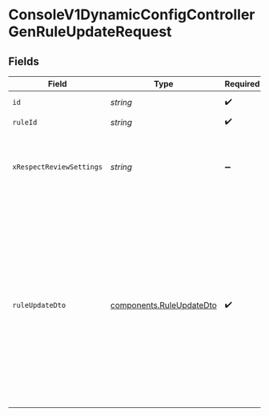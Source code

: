 # ConsoleV1DynamicConfigControllerGenRuleUpdateRequest


## Fields

| Field                                                                                                                                                                                                                                                                  | Type                                                                                                                                                                                                                                                                   | Required                                                                                                                                                                                                                                                               | Description                                                                                                                                                                                                                                                            | Example                                                                                                                                                                                                                                                                |
| ---------------------------------------------------------------------------------------------------------------------------------------------------------------------------------------------------------------------------------------------------------------------- | ---------------------------------------------------------------------------------------------------------------------------------------------------------------------------------------------------------------------------------------------------------------------- | ---------------------------------------------------------------------------------------------------------------------------------------------------------------------------------------------------------------------------------------------------------------------- | ---------------------------------------------------------------------------------------------------------------------------------------------------------------------------------------------------------------------------------------------------------------------- | ---------------------------------------------------------------------------------------------------------------------------------------------------------------------------------------------------------------------------------------------------------------------- |
| `id`                                                                                                                                                                                                                                                                   | *string*                                                                                                                                                                                                                                                               | :heavy_check_mark:                                                                                                                                                                                                                                                     | Dynamic Config ID                                                                                                                                                                                                                                                      |                                                                                                                                                                                                                                                                        |
| `ruleId`                                                                                                                                                                                                                                                               | *string*                                                                                                                                                                                                                                                               | :heavy_check_mark:                                                                                                                                                                                                                                                     | Rule ID                                                                                                                                                                                                                                                                |                                                                                                                                                                                                                                                                        |
| `xRespectReviewSettings`                                                                                                                                                                                                                                               | *string*                                                                                                                                                                                                                                                               | :heavy_minus_sign:                                                                                                                                                                                                                                                     | Optional header to respect review settings for mutation endpoints.                                                                                                                                                                                                     |                                                                                                                                                                                                                                                                        |
| `ruleUpdateDto`                                                                                                                                                                                                                                                        | [components.RuleUpdateDto](../../models/components/ruleupdatedto.md)                                                                                                                                                                                                   | :heavy_check_mark:                                                                                                                                                                                                                                                     | N/A                                                                                                                                                                                                                                                                    | {<br/>"name": "All Conditions",<br/>"id": "38ttpCpzrQFTMKcqFKk02l:10.00:1",<br/>"baseID": "38ttpCpzrQFTMKcqFKk02l",<br/>"passPercentage": 10,<br/>"conditions": [<br/>{<br/>"type": "user_id",<br/>"targetValue": [<br/>"35sClJFs8l0y5uRQhDwUDo"<br/>],<br/>"operator": "any"<br/>}<br/>],<br/>"environments": [<br/>"staging"<br/>]<br/>} |